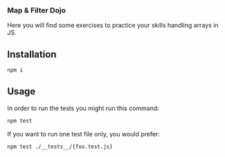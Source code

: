 ### Map & Filter Dojo

Here you will find some exercises to practice your skills handling arrays in JS.

## Installation

``` bash
npm i
```

## Usage

In order to run the tests you might run this command:

```bash
npm test
```

If you want to run one test file only, you would prefer:

```bash
npm test ./__tests__/{foo.test.js}
```
